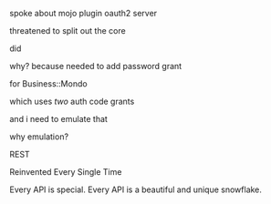spoke about mojo plugin oauth2 server

threatened to split out the core

did

why? because needed to add password grant

for Business::Mondo

which uses *two* auth code grants

and i need to emulate that

why emulation?

REST

Reinvented Every Single Time

Every API is special.
Every API is a beautiful and unique snowflake.

